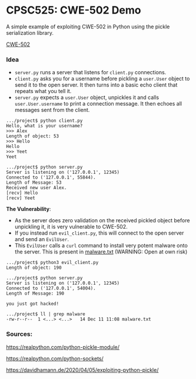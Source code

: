 # CPSC525: CWE-502 Demo
A simple example of exploiting CWE-502 in Python using the pickle serialization library.

[CWE-502](https://cwe.mitre.org/data/definitions/502.html)

### Idea
 - `server.py` runs a server that listens for `client.py` connections.
 - `client.py` asks you for a username before pickling a `user.User` object to send it to the open server. It then turns into a basic echo client that repeats what you tell it.
 - `server.py` expects a `user.User` object, unpickles it and calls `user.User.username` to print a connection message. It then echoes all messages sent from the client.
```
.../project$ python client.py
Hello, what is your username?
>>> Alex
Length of object: 53
>>> Hello
Hello
>>> Yeet
Yeet
```
```
.../project$ python server.py
Server is listening on ('127.0.0.1', 12345)
Connected to ('127.0.0.1', 55844).
Length of Message: 53
Received new user Alex.
[recv] Hello
[recv] Yeet
```

**The Vulnerability**:
 - As the server does zero validation on the received pickled object before unpickling it, it is very vulnerable to CWE-502.
 - If you instead run `evil_client.py`, this will connect to the open server and send an `EvilUser`.
 - This `EvilUser` calls a `curl` command to install very potent malware onto the server. This is present in [malware.txt](malware/malware.txt) (WARNING: Open at own risk)
```
.../project$ python3 evil_client.py
Length of object: 190
```
```
.../project$ python server.py
Server is listening on ('127.0.0.1', 12345)
Connected to ('127.0.0.1', 54004).
Length of Message: 190

you just got hacked!

.../project$ ll | grep malware
-rw-r--r--  1 <...> <...>   14 Dec 11 11:08 malware.txt
```

### Sources:
https://realpython.com/python-pickle-module/

https://realpython.com/python-sockets/

https://davidhamann.de/2020/04/05/exploiting-python-pickle/
